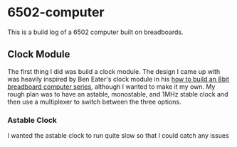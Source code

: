 # 6502-computer
This is a build log of a 6502 computer built on breadboards.
## Clock Module
The first thing I did was build a clock module. The design I came up with was heavily inspired by Ben Eater's clock module in his [how to build an 8bit breadboard computer series](https://eater.net/8bit/), although I wanted to make it my own. My rough plan was to have an astable, monostable, and 1MHz stable clock and then use a multiplexer to switch between the three options.
### Astable Clock
I wanted the astable clock to run quite slow so that I could catch any issues
